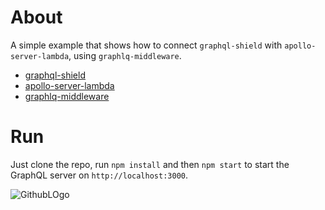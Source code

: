 # About
A simple example that shows how to connect `graphql-shield` with `apollo-server-lambda`, using `graphlq-middleware`.

- [graphql-shield](https://github.com/maticzav/graphql-shield)
- [apollo-server-lambda](https://github.com/apollographql/apollo-server/blob/master/docs/source/deployment/lambda.md)
- [graphlq-middleware](https://github.com/prisma/graphql-middleware)


# Run
Just clone the repo, run `npm install` and then `npm start` to start the GraphQL server on `http://localhost:3000`.

![GithubLOgo](https://cdn.pbrd.co/images/HUNlLBs.png)
